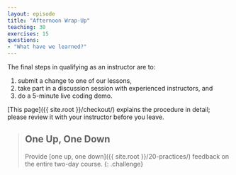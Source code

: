 ```yaml
---
layout: episode
title: "Afternoon Wrap-Up"
teaching: 30
exercises: 15
questions:
- "What have we learned?"
---
```

The final steps in qualifying as an instructor are to:

1.  submit a change to one of our lessons,
2.  take part in a discussion session with experienced instructors, and
3.  do a 5-minute live coding demo.

[This page]({{ site.root }}/checkout/) explains the procedure in
detail; please review it with your instructor before you leave.

> ## One Up, One Down
>
> Provide [one up, one down]({{ site.root }}/20-practices/) feedback
> on the entire two-day course.
{: .challenge}
